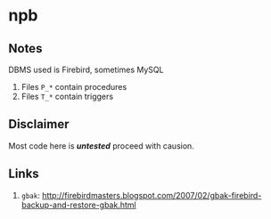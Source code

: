 # npb

## Notes

DBMS used is Firebird, sometimes MySQL

1. Files `P_*` contain procedures
2. Files `T_*` contain triggers

## Disclaimer

Most code here is ***untested*** proceed with causion.

## Links

1. `gbak`: http://firebirdmasters.blogspot.com/2007/02/gbak-firebird-backup-and-restore-gbak.html
